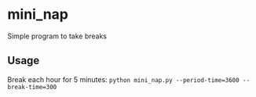 # mini_nap
Simple program to take breaks

## Usage
Break each hour for 5 minutes:
```python mini_nap.py --period-time=3600 --break-time=300```
